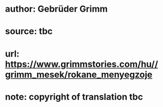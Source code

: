 # author: Gebrüder Grimm
# source: tbc
# url: https://www.grimmstories.com/hu//grimm_mesek/rokane_menyegzoje
# note: copyright of translation tbc


